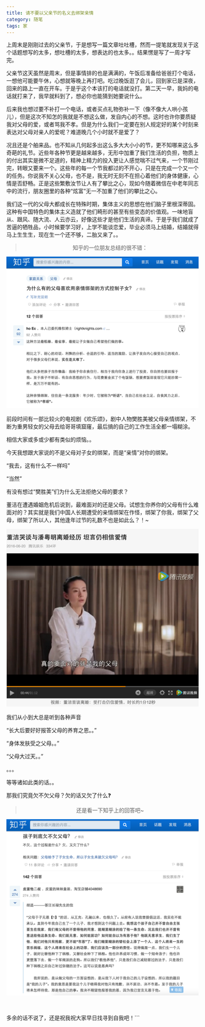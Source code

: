 ```yaml
---
title: 请不要以父亲节的名义去绑架亲情
category: 随笔
tags: 家
---
```


上周末是刚刚过去的父亲节，于是想写一篇文章吐吐槽，然而一提笔就发现关于这个话题想写的太多，想吐槽的太多，想表达的也太多。。结果愣是写了一周才写完。

父亲节这天虽然是周末，但是事情排的也是满满的，午饭后准备给爸爸打个电话，一想他可能要午休，心想就等晚上再打吧。吃过晚饭逛了会儿，回到家已是深夜，回来的路上一直在<!--more-->开车。于是乎这个本该打的电话就没打。第二天一早，我妈的电话就打来了，我早就料到了，想必你也能猜到她要说什么。

后来我也想过要不补打一个电话，或者买点礼物弥补一下（像不像大人哄小孩儿），但是这次不知怎的我就是不想这么做，发自内心的不想。这时也许你要质疑我对父母的爱，或者骂我不孝。但是为什么我们一定要在别人规定好的某个时刻来表达对父母对亲人的爱呢？难道晚几个小时就不是爱了？

况且还是个舶来品。也不知从几何起多出这么多大大小小的节，更不知哪来这么多奇葩的礼节。近些年各种节更是越来越多，无形中加重了我们生活的负担，物质上的付出其实是微不足道的，精神上精力的投入更让人感觉喘不过气来，一个节刚过完，转眼又要来一个。这些年的每一个节我都过的不开心，只是在完成一个又一个的任务。你说我不关心父母，也不是，我无时无刻不在担心着他们的身体健康，心情是否舒畅。正是这些繁敷汝节让人有了攀比之心，现如今随着微信在中老年同志中的流行，朋友圈里的各种“炫富”无一不加重了他们的攀比之心。

我们这一代的父母大都成长在特殊时期，集体主义的思想在他们脑子里根深蒂固。这种有中国特色的集体主义造就了他们畸形的甚至有些变态的价值观。一味地盲从、跟风、随大流、人云亦云，好像这些才是他们生活的真谛。于是乎我们就成了苦逼的牺牲品，小时候要学习好，上学不能谈恋爱，毕业必须马上结婚，结婚就得马上生生生，现在生一个还不够，二胎又来了。。

> <center>知乎的一位朋友总结的很不错：</center>

![插图1](/img/2016-06-20-01.png)

前段时间有一部比较火的电视剧《欢乐颂》，剧中人物樊胜美被父母亲情绑架，不断为重男轻女的父母去给哥哥填窟窿，最后搞的自己的工作生活全都一塌糊涂。

相信大家或多或少都有类似的烦恼。。


今天我想跟大家说的不是父母对子女的绑架，而是“亲情”对你的绑架。

“我去，这有什么不一样吗”

“当然”

有没有想过“樊胜美”们为什么无法拒绝父母的要求？

董洁在遭遇婚姻危机后说到，最难面对的还是父母。试想生你养你的父母有什么难面对的？其实就是我们中国人长期遭受的亲情绑架在作怪，绑架了你我，绑架了父母，绑架了所以人，其他逢年过节的礼数不也是如此么？！~

![插图2](/img/2016-06-20-02.png)

我们从小到大总是听到各种声音

“长大后要好好报答父母的养育之恩。。”

“身体发肤受之父母。。”

“父母大过天。。”

。。。

等等诸如此类的话。。

那我们究竟欠不欠父母？欠的话又欠了什么❓

> <center>还是看一下知乎上的回答吧~</center>

![插图3](/img/2016-06-20-03.png)

<br>

多余的话不说了，还是祝我祝大家早日找寻到自我吧！```

